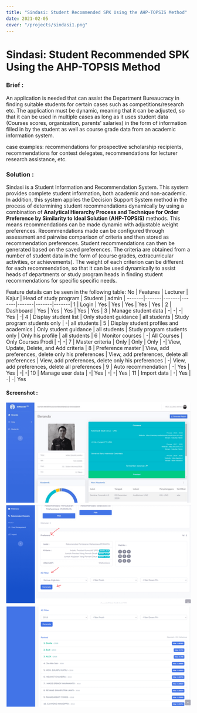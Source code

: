 ```yaml
---
title: "Sindasi: Student Recommended SPK Using the AHP-TOPSIS Method"
date: 2021-02-05
cover: "/projects/sindasi1.png"
---
```


# Sindasi: Student Recommended SPK Using the AHP-TOPSIS Method

### Brief :
An application is needed that can assist the Department Bureaucracy in finding suitable students for certain cases such as competitions/research etc. The application must be dynamic, meaning that it can be adjusted, so that it can be used in multiple cases as long as it uses student data (Courses scores, organization, parents' salaries) in the form of information filled in by the student as well as course grade data from an academic information system.

case examples: recommendations for prospective scholarship recipients, recommendations for contest delegates, recommendations for lecturer research assistance, etc.

### Solution :
Sindasi is a Student Information and Recommendation System. This system provides complete student information, both academic and non-academic. In addition, this system applies the Decision Support System method in the process of determining student recommendations dynamically by using a combination of **Analytical Hierarchy Process and Technique for Order Preference by Similarity to Ideal Solution (AHP-TOPSIS)** methods. This means recommendations can be made dynamic with adjustable weight preferences.
Recommendations made can be configured through assessment and pairwise comparison of criteria and then stored as recommendation preferences. Student recommendations can then be generated based on the saved preferences. The criteria are obtained from a number of student data in the form of (course grades, extracurricular activities, or achievements). The weight of each criterion can be different for each recommendation, so that it can be used dynamically to assist heads of departments or study program heads in finding student recommendations for specific specific needs.

Feature details can be seen in the following table:
No | Features | Lecturer | Kajur | Head of study program | Student | admin |
-------|-------|-------|-------|-------|-------|-------|
1 | Login | Yes | Yes | Yes | Yes | Yes |
2 | Dashboard | Yes | Yes | Yes | Yes | Yes |
3 | Manage student data | -| -| -| Yes | -|
4 | Display student list | Only student guidance | all students | Study program students only | -| all students |
5 | Display student profiles and academics | Only student guidance | all students | Study program students only | Only his profile | all students |
6 | Monitor courses | -| All Courses | Only Courses Prodi | -| -|
7 | Master criteria | Only | Only | Only | -| View, Update, Delete, and Add criteria |
8 | Preference master | View, add preferences, delete only his preferences | View, add preferences, delete all preferences | View, add preferences, delete only his preferences | -| View, add preferences, delete all preferences |
9 | Auto recommendation | -| Yes | Yes | -| -|
10 | Manage user data | -| Yes | -| -| Yes |
11 | Import data | -| Yes | -| -| Yes

#### Screenshot :
![/projects/sindasi1.png](/projects/sindasi1.png)
![/projects/sindasi2.png](/projects/sindasi2.png)
![/projects/sindasi3.png](/projects/sindasi3.png)